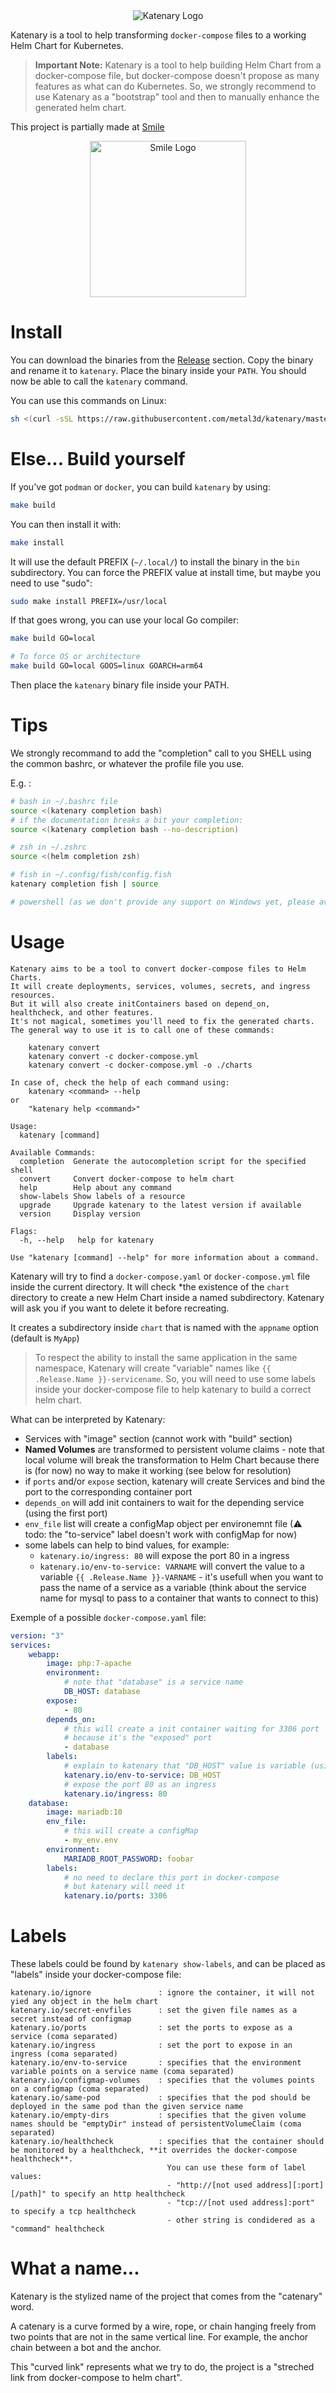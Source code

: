 <div style="text-align:center">
<img src="./misc/logo.png" alt="Katenary Logo" />
</div>

Katenary is a tool to help transforming `docker-compose` files to a working Helm Chart for Kubernetes.

> **Important Note:** Katenary is a tool to help building Helm Chart from a docker-compose file, but docker-compose doesn't propose as many features as what can do Kubernetes. So, we strongly recommend to use Katenary as a "bootstrap" tool and then to manually enhance the generated helm chart.

This project is partially made at [Smile](https://www.smile.eu) 

<div style="text-align:center">
<a href="https://www.smile.eu"><img src="./misc/Logo_Smile.png" alt="Smile Logo" width="250" /></a>
</div>

# Install

You can download the binaries from the [Release](https://github.com/metal3d/katenary/releases) section. Copy the binary and rename it to `katenary`. Place the binary inside your `PATH`. You should now be able to call the `katenary` command.


You can use this commands on Linux:

```bash
sh <(curl -sSL https://raw.githubusercontent.com/metal3d/katenary/master/install.sh)
```

# Else... Build yourself

If you've got `podman` or `docker`, you can build `katenary` by using:

```bash
make build
```

You can then install it with:
```bash
make install
```

It will use the default PREFIX (`~/.local/`) to install the binary in the `bin` subdirectory. You can force the PREFIX value at install time, but maybe you need to use "sudo":

```bash
sudo make install PREFIX=/usr/local
```

If that goes wrong, you can use your local Go compiler:

```bash
make build GO=local

# To force OS or architecture
make build GO=local GOOS=linux GOARCH=arm64
```

Then place the `katenary` binary file inside your PATH.


# Tips

We strongly recommand to add the "completion" call to you SHELL using the common bashrc, or whatever the profile file you use.

E.g. :

```bash
# bash in ~/.bashrc file
source <(katenary completion bash)
# if the documentation breaks a bit your completion:
source <(katenary completion bash --no-description)

# zsh in ~/.zshrc
source <(helm completion zsh)

# fish in ~/.config/fish/config.fish
katenary completion fish | source

# powershell (as we don't provide any support on Windows yet, please avoid this...)
```

# Usage

```
Katenary aims to be a tool to convert docker-compose files to Helm Charts. 
It will create deployments, services, volumes, secrets, and ingress resources.
But it will also create initContainers based on depend_on, healthcheck, and other features.
It's not magical, sometimes you'll need to fix the generated charts.
The general way to use it is to call one of these commands:

    katenary convert
    katenary convert -c docker-compose.yml
    katenary convert -c docker-compose.yml -o ./charts

In case of, check the help of each command using:
    katenary <command> --help
or
    "katenary help <command>"

Usage:
  katenary [command]

Available Commands:
  completion  Generate the autocompletion script for the specified shell
  convert     Convert docker-compose to helm chart
  help        Help about any command
  show-labels Show labels of a resource
  upgrade     Upgrade katenary to the latest version if available
  version     Display version

Flags:
  -h, --help   help for katenary

Use "katenary [command] --help" for more information about a command.
```

Katenary will try to find a `docker-compose.yaml` or `docker-compose.yml` file inside the current directory. It will check *the existence of the `chart` directory to create a new Helm Chart inside a named subdirectory. Katenary will ask you if you want to delete it before recreating.

It creates a subdirectory inside `chart` that is named with the `appname` option (default is `MyApp`)

> To respect the ability to install the same application in the same namespace, Katenary will create "variable" names like `{{ .Release.Name }}-servicename`. So, you will need to use some labels inside your docker-compose file to help katenary to build a correct helm chart.

What can be interpreted by Katenary:

- Services with "image" section (cannot work with "build" section)
- **Named Volumes** are transformed to persistent volume claims - note that local volume will break the transformation to Helm Chart because there is (for now) no way to make it working (see below for resolution)
- if `ports` and/or `expose` section, katenary will create Services and bind the port to the corresponding container port
- `depends_on` will add init containers to wait for the depending service (using the first port)
- `env_file` list will create a configMap object per environemnt file (⚠ todo: the "to-service" label doesn't work with configMap for now)
- some labels can help to bind values, for example:
    - `katenary.io/ingress: 80` will expose the port 80 in a ingress
    - `katenary.io/env-to-service: VARNAME` will convert the value to a variable `{{ .Release.Name }}-VARNAME` - it's usefull when you want to pass the name of a service as a variable (think about the service name for mysql to pass to a container that wants to connect to this)

Exemple of a possible `docker-compose.yaml` file:

```yaml
version: "3"
services:
    webapp:
        image: php:7-apache
        environment:
            # note that "database" is a service name
            DB_HOST: database
        expose:
            - 80
        depends_on:
            # this will create a init container waiting for 3306 port
            # because it's the "exposed" port
            - database
        labels:
            # explain to katenary that "DB_HOST" value is variable (using release name)
            katenary.io/env-to-service: DB_HOST
            # expose the port 80 as an ingress
            katenary.io/ingress: 80
    database:
        image: mariadb:10
        env_file:
            # this will create a configMap
            - my_env.env
        environment:
            MARIADB_ROOT_PASSWORD: foobar
        labels:
            # no need to declare this port in docker-compose
            # but katenary will need it
            katenary.io/ports: 3306
```

# Labels

These labels could be found by `katenary show-labels`, and can be placed as "labels" inside your docker-compose file:

```
katenary.io/ignore               : ignore the container, it will not yied any object in the helm chart
katenary.io/secret-envfiles      : set the given file names as a secret instead of configmap
katenary.io/ports                : set the ports to expose as a service (coma separated)
katenary.io/ingress              : set the port to expose in an ingress (coma separated)
katenary.io/env-to-service       : specifies that the environment variable points on a service name (coma separated)
katenary.io/configmap-volumes    : specifies that the volumes points on a configmap (coma separated)
katenary.io/same-pod             : specifies that the pod should be deployed in the same pod than the given service name
katenary.io/empty-dirs           : specifies that the given volume names should be "emptyDir" instead of persistentVolumeClaim (coma separated)
katenary.io/healthcheck          : specifies that the container should be monitored by a healthcheck, **it overrides the docker-compose healthcheck**. 
                                   You can use these form of label values:
                                   - "http://[not used address][:port][/path]" to specify an http healthcheck
                                   - "tcp://[not used address]:port" to specify a tcp healthcheck
                                   - other string is condidered as a "command" healthcheck
```

# What a name...

Katenary is the stylized name of the project that comes from the "catenary" word.

A catenary is a curve formed by a wire, rope, or chain hanging freely from two points that are not in the same vertical line. For example, the anchor chain between a bot and the anchor.

This "curved link" represents what we try to do, the project is a "streched link from docker-compose to helm chart".


